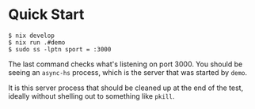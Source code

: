 # Quick Start

```shell
$ nix develop
$ nix run .#demo
$ sudo ss -lptn sport = :3000
```

The last command checks what's listening on port 3000. You should be seeing an
`async-hs` process, which is the server that was started by `demo`.

It is this server process that should be cleaned up at the end of the test,
ideally without shelling out to something like `pkill`.
